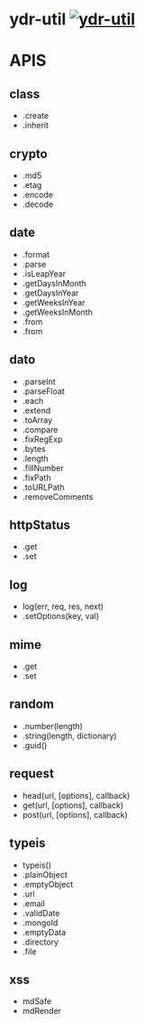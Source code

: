 # ydr-util [![ydr-util](https://img.shields.io/npm/v/ydr-util.svg?style=flat)](https://npmjs.org/package/ydr-util)

# APIS

## class
- .create
- .inherit


## crypto
- .md5
- .etag
- .encode
- .decode


## date
- .format
- .parse
- .isLeapYear
- .getDaysInMonth
- .getDaysInYear
- .getWeeksInYear
- .getWeeksInMonth
- .from
- .from


## dato
- .parseInt
- .parseFloat
- .each
- .extend
- .toArray
- .compare
- .fixRegExp
- .bytes
- .length
- .fillNumber
- .fixPath
- .toURLPath
- .removeComments


## httpStatus
- .get
- .set


## log
- log(err, req, res, next)
- .setOptions(key, val)


## mime
- .get
- .set


## random
- .number(length)
- .string(length, dictionary)
- .guid()


## request
- head(url, [options], callback)
- get(url, [options], callback)
- post(url, [options], callback)


## typeis
- typeis()
- .plainObject
- .emptyObject
- .url
- .email
- .validDate
- .mongoId
- .emptyData
- .directory
- .file


## xss
- mdSafe
- mdRender
